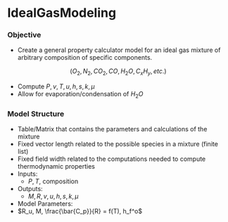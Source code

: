 # IdealGasModeling
### Objective
- Create a general property calculator model for an ideal gas mixture of arbitrary composition of specific components.

$$ (O_2, N_2, CO_2, CO, H_2O, C_x H_y, etc.) $$

- Compute $P, v, T, u, h, s, k, \mu$
- Allow for evaporation/condensation of $H_2O$

### Model Structure
- Table/Matrix that contains the parameters and calculations of the mixture
- Fixed vector length related to the possible species in a mixture (finite list)
- Fixed field width related to the computations needed to compute thermodynamic properties
- Inputs:
  - $P, T$, composition
- Outputs:
  - $M, R, v, u, h, s, k, \mu$
- Model Parameters:
-   $R_u, M, \frac{\bar{C_p}}{R} = f(T), h_f^o$
